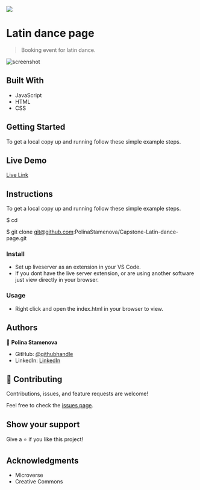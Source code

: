 ![](https://img.shields.io/badge/myapp-blueviolet)

# Latin dance page

> Booking event for latin dance.

![screenshot](./images/XXXXXXXXXXXXXXXX)

## Built With

- JavaScript
- HTML
- CSS

## Getting Started

To get a local copy up and running follow these simple example steps.

## Live Demo

[Live Link](XXXXXXXXXXXXXXXXXXXXXXX)

## Instructions

To get a local copy up and running follow these simple example steps.

$ cd <folder>

$ git clone git@github.com:PolinaStamenova/Capstone-Latin-dance-page.git

### Install

- Set up liveserver as an extension in your VS Code.
- If you dont have the live server extension, or are using another software just view directly in your browser.

### Usage

- Right click and open the index.html in your browser to view.

## Authors

👤 **Polina Stamenova**

- GitHub: [@githubhandle](https://github.com/PolinaStamenova)
- LinkedIn: [LinkedIn](https://www.linkedin.com/in/polina-stamenova-a60766112/)

## 🤝 Contributing

Contributions, issues, and feature requests are welcome!

Feel free to check the [issues page](https://github.com/PolinaStamenova/Capstone-Latin-dance-page/issues).

## Show your support

Give a ⭐️ if you like this project!

## Acknowledgments

- Microverse
- Creative Commons
